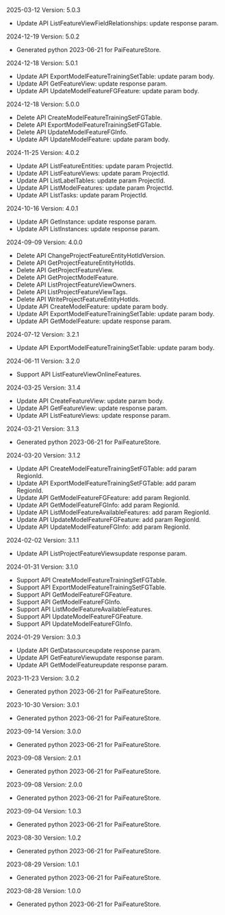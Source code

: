 2025-03-12 Version: 5.0.3
- Update API ListFeatureViewFieldRelationships: update response param.


2024-12-19 Version: 5.0.2
- Generated python 2023-06-21 for PaiFeatureStore.

2024-12-18 Version: 5.0.1
- Update API ExportModelFeatureTrainingSetTable: update param body.
- Update API GetFeatureView: update response param.
- Update API UpdateModelFeatureFGFeature: update param body.


2024-12-18 Version: 5.0.0
- Delete API CreateModelFeatureTrainingSetFGTable.
- Delete API ExportModelFeatureTrainingSetFGTable.
- Delete API UpdateModelFeatureFGInfo.
- Update API UpdateModelFeature: update param body.


2024-11-25 Version: 4.0.2
- Update API ListFeatureEntities: update param ProjectId.
- Update API ListFeatureViews: update param ProjectId.
- Update API ListLabelTables: update param ProjectId.
- Update API ListModelFeatures: update param ProjectId.
- Update API ListTasks: update param ProjectId.


2024-10-16 Version: 4.0.1
- Update API GetInstance: update response param.
- Update API ListInstances: update response param.


2024-09-09 Version: 4.0.0
- Delete API ChangeProjectFeatureEntityHotIdVersion.
- Delete API GetProjectFeatureEntityHotIds.
- Delete API GetProjectFeatureView.
- Delete API GetProjectModelFeature.
- Delete API ListProjectFeatureViewOwners.
- Delete API ListProjectFeatureViewTags.
- Delete API WriteProjectFeatureEntityHotIds.
- Update API CreateModelFeature: update param body.
- Update API ExportModelFeatureTrainingSetTable: update param body.
- Update API GetModelFeature: update response param.


2024-07-12 Version: 3.2.1
- Update API ExportModelFeatureTrainingSetTable: update param body.


2024-06-11 Version: 3.2.0
- Support API ListFeatureViewOnlineFeatures.


2024-03-25 Version: 3.1.4
- Update API CreateFeatureView: update param body.
- Update API GetFeatureView: update response param.
- Update API ListFeatureViews: update response param.


2024-03-21 Version: 3.1.3
- Generated python 2023-06-21 for PaiFeatureStore.

2024-03-20 Version: 3.1.2
- Update API CreateModelFeatureTrainingSetFGTable: add param RegionId.
- Update API ExportModelFeatureTrainingSetFGTable: add param RegionId.
- Update API GetModelFeatureFGFeature: add param RegionId.
- Update API GetModelFeatureFGInfo: add param RegionId.
- Update API ListModelFeatureAvailableFeatures: add param RegionId.
- Update API UpdateModelFeatureFGFeature: add param RegionId.
- Update API UpdateModelFeatureFGInfo: add param RegionId.


2024-02-02 Version: 3.1.1
- Update API ListProjectFeatureViewsupdate response param.


2024-01-31 Version: 3.1.0
- Support API CreateModelFeatureTrainingSetFGTable.
- Support API ExportModelFeatureTrainingSetFGTable.
- Support API GetModelFeatureFGFeature.
- Support API GetModelFeatureFGInfo.
- Support API ListModelFeatureAvailableFeatures.
- Support API UpdateModelFeatureFGFeature.
- Support API UpdateModelFeatureFGInfo.


2024-01-29 Version: 3.0.3
- Update API GetDatasourceupdate response param.
- Update API GetFeatureViewupdate response param.
- Update API GetModelFeatureupdate response param.


2023-11-23 Version: 3.0.2
- Generated python 2023-06-21 for PaiFeatureStore.

2023-10-30 Version: 3.0.1
- Generated python 2023-06-21 for PaiFeatureStore.

2023-09-14 Version: 3.0.0
- Generated python 2023-06-21 for PaiFeatureStore.

2023-09-08 Version: 2.0.1
- Generated python 2023-06-21 for PaiFeatureStore.

2023-09-08 Version: 2.0.0
- Generated python 2023-06-21 for PaiFeatureStore.

2023-09-04 Version: 1.0.3
- Generated python 2023-06-21 for PaiFeatureStore.

2023-08-30 Version: 1.0.2
- Generated python 2023-06-21 for PaiFeatureStore.

2023-08-29 Version: 1.0.1
- Generated python 2023-06-21 for PaiFeatureStore.

2023-08-28 Version: 1.0.0
- Generated python 2023-06-21 for PaiFeatureStore.

